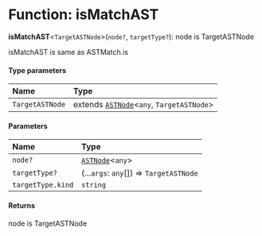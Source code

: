 # Function: isMatchAST

**isMatchAST**<`TargetASTNode`>(`node?`, `targetType?`): node is TargetASTNode

isMatchAST is same as ASTMatch.is

#### Type parameters

| Name | Type |
| :------ | :------ |
| `TargetASTNode` | extends [`ASTNode`](/auto-docs/variable-core/classes/ASTNode.md)<`any`, `TargetASTNode`> |

#### Parameters

| Name | Type |
| :------ | :------ |
| `node?` | [`ASTNode`](/auto-docs/variable-core/classes/ASTNode.md)<`any`> |
| `targetType?` | (...`args`: `any`\[]) => `TargetASTNode` |
| `targetType.kind` | `string` |

#### Returns

node is TargetASTNode
